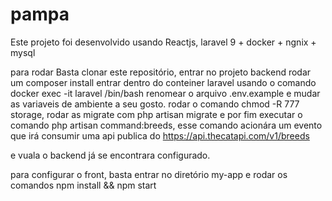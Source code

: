 # pampa

Este projeto foi desenvolvido usando Reactjs, laravel 9 + docker + ngnix + mysql

para rodar Basta clonar este repositório,
entrar no projeto backend rodar um composer install
entrar dentro do conteiner laravel usando o comando docker exec -it laravel /bin/bash
renomear o arquivo .env.example e mudar as variaveis de ambiente a seu gosto.
rodar o comando chmod -R 777 storage,
rodar as migrate com php artisan migrate e por fim executar o comando
php artisan command:breeds, esse comando acionára um evento que irá consumir uma api publica do https://api.thecatapi.com/v1/breeds

e vuala o backend já se encontrara configurado.

para configurar o front, basta entrar no diretório my-app e rodar os comandos
npm install && npm start
